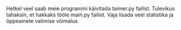 Hetkel veel saab meie programmi käivitada taimer.py failist. Tulevikus tahaksin, et hakkaks tööle main.py failist.
Vaja lisada veel statistika ja õppeainete valimise võimalus
